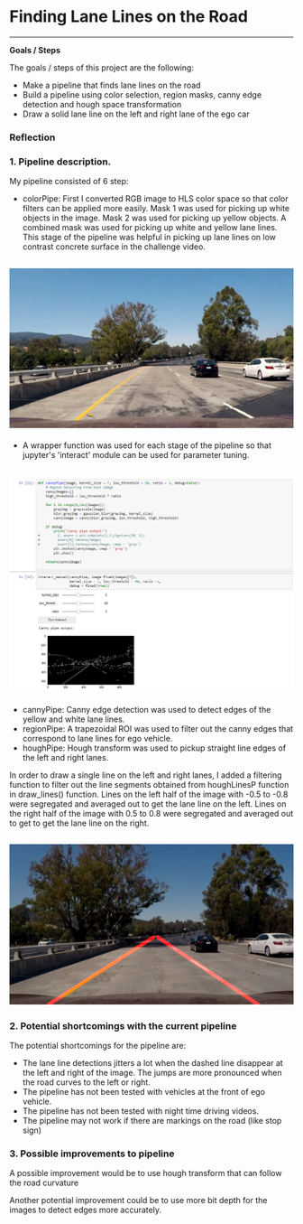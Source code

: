 # **Finding Lane Lines on the Road** 

---

**Goals / Steps**

The goals / steps of this project are the following:
* Make a pipeline that finds lane lines on the road
* Build a pipeline using color selection, region masks, canny edge detection and hough space transformation
* Draw a solid lane line on the left and right lane of the ego car 


### Reflection

### 1. Pipeline description.

My pipeline consisted of 6 step:

* colorPipe: First I converted RGB image to HLS color space so that color filters can be applied more easily. Mask 1 was used for picking up white objects in the image. Mask 2 was used for picking up yellow objects. A combined mask was used for picking up white and yellow lane lines. This stage of the pipeline was helpful in picking up lane lines on low contrast concrete surface in the challenge video.

[//]: # (Image References)

[image2]: ./examples/challengeSnap2.jpg "Challenge Video Snapshot"

![alt text][image2]
---

* A wrapper function was used for each stage of the pipeline so that jupyter's 'interact' module can be used for parameter tuning.

[//]: # (Image References)

[image3]: ./examples/interactiveTuning.png "Interactive Tuning"

![alt text][image3]
---

* cannyPipe: Canny edge detection was used to detect edges of the yellow and white lane lines.
* regionPipe: A trapezoidal ROI was used to filter out the canny edges that correspond to lane lines for ego vehicle.
* houghPipe: Hough transform was used to pickup straight line edges of the left and right lanes.

In order to draw a single line on the left and right lanes, I added a filtering function to filter out the line segments obtained from houghLinesP function in draw_lines() function. Lines on the left half of the image with -0.5 to -0.8 were segregated and averaged out to get the lane line on the left. Lines on the right half of the image with 0.5 to 0.8 were segregated and averaged out to get to get the lane line on the right.

[//]: # (Image References)

[image4]: ./examples/challengeVideoOutput.png "Sample Output"

![alt text][image4]
---


### 2. Potential shortcomings with the current pipeline


The potential shortcomings for the pipeline are:
* The lane line detections jitters a lot when the dashed line disappear at the left and right of the image. The jumps are more pronounced when the road curves to the left or right.
* The pipeline has not been tested with vehicles at the front of ego vehicle.
* The pipeline has not been tested with night time driving videos.
* The pipeline may not work if there are markings on the road (like stop sign)


### 3. Possible improvements to pipeline

A possible improvement would be to use hough transform that can follow the road curvature

Another potential improvement could be to use more bit depth for the images to detect edges more accurately.
